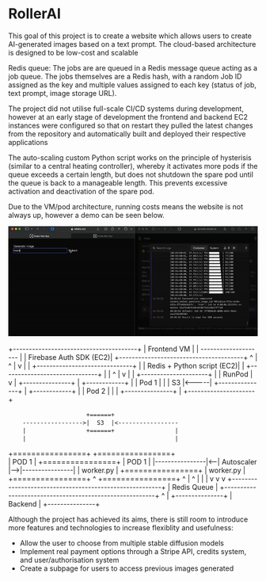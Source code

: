 # RollerAI


This goal of this project is to create a website which allows users to create AI-generated images based on a text prompt. The cloud-based architecture is designed to be low-cost and scalable

Redis queue: The jobs are are queued in a Redis message queue acting as a job queue. The jobs themselves are a Redis hash, with a random Job ID assigned as the key and multiple values assigned to each key (status of job, text prompt, image storage URL).


The project did not utilise full-scale CI/CD systems during development, however at an early stage of development the frontend and backend EC2 instances were configured so that on restart they pulled the latest changes from the repository and automatically built and deployed their respective applications

The auto-scaling custom Python script works on the principle of hysterisis (similar to a central heating controller), whereby it activates more pods if the queue exceeds a certain length, but does not shutdown the spare pod until the queue is back to a manageable length. This prevents excessive activation and deactivation of the spare pod.

Due to the VM/pod architecture, running costs means the website is not always up, however a demo can be seen below.

![Demo](./demo.gif)




+---------------------------------------+
|              Frontend VM              |
|         --------------------          |
|           Firebase Auth SDK      (EC2)|
+---------------------------------------+
     ^                        |   ^
     |                        v   |
     |    +------------------------------+
     |    | Redis + Python script   (EC2)|
     |    +------------------------------+
     |                        |  ^
     |                        v  |
     |              +---------------------+
     |              |       RunPod        |
     v              |  +---------------+  |
+------------+      |  |     Pod 1     |  |
|     S3     |<-----|  +---------------+  |
+------------+      |  |     Pod 2     |  |
                    |  +---------------+  |
                    +---------------------+




                        
                          +======+
        ----------------->|  S3  |<-----------------
        |                 +======+                 | 
        |                                          |
+================+                        +================+   
|     POD 1      |   +================+   |     POD 1      |
|----------------|<--|   Autoscaler   |-->|----------------|
|    worker.py   |   +================+   |    worker.py   |   
+================+           ^            +================+
          ^                  |                  ^
          |                  |                  |
          v                  v                  v
+--------------------------------------------------------+
|                     Redis Queue                        |
+--------------------------------------------------------+
                            ^
                            |
                    +---------------+
                    |    Backend    |
                    +---------------+

Although the project has achieved its aims, there is still room to introduce more features and technologies to increase flexiblity and usefulness:
- Allow the user to choose from multiple stable diffusion models
- Implement real payment options through a Stripe API, credits system, and user/authorisation system
- Create a subpage for users to access previous images generated

